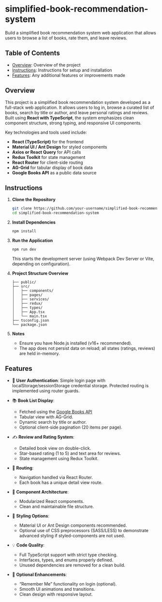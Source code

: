 
# simplified-book-recommendation-system

Build a simplified book recommendation system web application that allows users to browse a list of books, rate them, and leave reviews.

## Table of Contents
- [Overview](#overview): Overview of the project  
- [Instructions](#instructions): Instructions for setup and installation  
- [Features](#features): Any additional features or improvements made  

## Overview

This project is a simplified book recommendation system developed as a full-stack web application. It allows users to log in, browse a curated list of books, search by title or author, and leave personal ratings and reviews. Built using **React with TypeScript**, the system emphasizes clean component structure, strong typing, and responsive UI components.

Key technologies and tools used include:
- **React (TypeScript)** for the frontend
- **Material UI / Ant Design** for styled components
- **Axios or React Query** for API calls
- **Redux Toolkit** for state management
- **React Router** for client-side routing
- **AG-Grid** for tabular display of book data
- **Google Books API** as a public data source

## Instructions

1. **Clone the Repository**
   ```bash
   git clone https://github.com/your-username/simplified-book-recommendation-system.git
   cd simplified-book-recommendation-system
   ```

2. **Install Dependencies**
   ```bash
   npm install
   ```

3. **Run the Application**
   ```bash
   npm run dev
   ```

   This starts the development server (using Webpack Dev Server or Vite, depending on configuration).

4. **Project Structure Overview**
   ```
   ├── public/
   ├── src/
   │   ├── components/
   │   ├── pages/
   │   ├── services/
   │   ├── redux/
   │   ├── types/
   │   ├── App.tsx
   │   └── main.tsx
   ├── tsconfig.json
   └── package.json
   ```

5. **Notes**
   - Ensure you have Node.js installed (v16+ recommended).
   - The app does not persist data on reload; all states (ratings, reviews) are held in-memory.

## Features

- 🔐 **User Authentication**: Simple login page with localStorage/sessionStorage credential storage. Protected routing is implemented using router guards.

- 📚 **Book List Display**:
  - Fetched using the [Google Books API](https://www.googleapis.com/books/v1/volumes?q=subject:fiction)
  - Tabular view with AG-Grid.
  - Dynamic search by title or author.
  - Optional client-side pagination (20 items per page).

- ✍️ **Review and Rating System**:
  - Detailed book view on double-click.
  - Star-based rating (1 to 5) and text area for reviews.
  - State management using Redux Toolkit.

- 🧭 **Routing**:
  - Navigation handled via React Router.
  - Each book has a unique detail view route.

- 🧱 **Component Architecture**:
  - Modularized React components.
  - Clean and maintainable file structure.

- 🎨 **Styling Options**:
  - Material UI or Ant Design components recommended.
  - Optional use of CSS preprocessors (SASS/LESS) to demonstrate advanced styling if styled-components are not used.

- 💡 **Code Quality**:
  - Full TypeScript support with strict type checking.
  - Interfaces, types, and enums properly defined.
  - Unused dependencies are removed for a clean build.

- 🎁 **Optional Enhancements**:
  - “Remember Me” functionality on login (optional).
  - Smooth UI animations and transitions.
  - Clean design with responsive layout.
